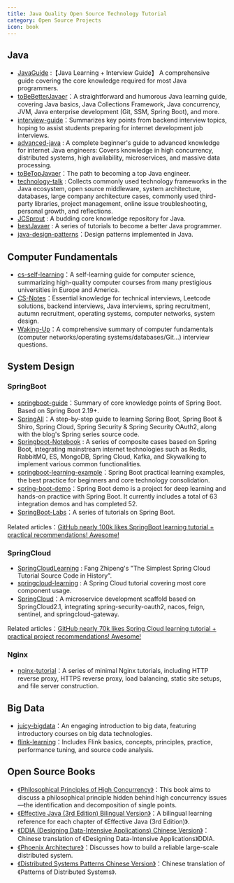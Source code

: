 ```yaml
---
title: Java Quality Open Source Technology Tutorial
category: Open Source Projects
icon: book
---
```


## Java

- [JavaGuide](https://github.com/Snailclimb/JavaGuide "JavaGuide") :【Java Learning + Interview Guide】 A comprehensive guide covering the core knowledge required for most Java programmers.
- [toBeBetterJavaer](https://github.com/itwanger/toBeBetterJavaer)：A straightforward and humorous Java learning guide, covering Java basics, Java Collections Framework, Java concurrency, JVM, Java enterprise development (Git, SSM, Spring Boot), and more.
- [interview-guide](https://github.com/csguide-dabai/interview-guide)：Summarizes key points from backend interview topics, hoping to assist students preparing for internet development job interviews.
- [advanced-java](https://github.com/doocs/advanced-java "advanced-java") : A complete beginner's guide to advanced knowledge for internet Java engineers: Covers knowledge in high concurrency, distributed systems, high availability, microservices, and massive data processing.
- [toBeTopJavaer](https://github.com/hollischuang/toBeTopJavaer "toBeTopJavaer")：The path to becoming a top Java engineer.
- [technology-talk](https://github.com/aalansehaiyang/technology-talk) : Collects commonly used technology frameworks in the Java ecosystem, open source middleware, system architecture, databases, large company architecture cases, commonly used third-party libraries, project management, online issue troubleshooting, personal growth, and reflections.
- [JCSprout](https://github.com/crossoverJie/JCSprout) : A budding core knowledge repository for Java.
- [bestJavaer](https://github.com/crisxuan/bestJavaer) : A series of tutorials to become a better Java programmer.
- [java-design-patterns](https://github.com/iluwatar/java-design-patterns "java-design-patterns")：Design patterns implemented in Java.

## Computer Fundamentals

- [cs-self-learning](https://github.com/PKUFlyingPig/cs-self-learning)：A self-learning guide for computer science, summarizing high-quality computer courses from many prestigious universities in Europe and America.
- [CS-Notes](https://github.com/CyC2018/CS-Notes "CS-Notes")：Essential knowledge for technical interviews, Leetcode solutions, backend interviews, Java interviews, spring recruitment, autumn recruitment, operating systems, computer networks, system design.
- [Waking-Up](https://github.com/wolverinn/Waking-Up)：A comprehensive summary of computer fundamentals (computer networks/operating systems/databases/Git...) interview questions.

## System Design

### SpringBoot

- [springboot-guide](https://github.com/Snailclimb/springboot-guide)：Summary of core knowledge points of Spring Boot. Based on Spring Boot 2.19+.
- [SpringAll](https://github.com/wuyouzhuguli/SpringAll "SpringAll")：A step-by-step guide to learning Spring Boot, Spring Boot & Shiro, Spring Cloud, Spring Security & Spring Security OAuth2, along with the blog's Spring series source code.
- [Springboot-Notebook](https://github.com/chengxy-nds/Springboot-Notebook) : A series of composite cases based on Spring Boot, integrating mainstream internet technologies such as Redis, RabbitMQ, ES, MongoDB, Spring Cloud, Kafka, and Skywalking to implement various common functionalities.
- [springboot-learning-example](https://github.com/JeffLi1993/springboot-learning-example "springboot-learning-example")：Spring Boot practical learning examples, the best practice for beginners and core technology consolidation.
- [spring-boot-demo](https://github.com/xkcoding/spring-boot-demo "spring-boot-demo")：Spring Boot demo is a project for deep learning and hands-on practice with Spring Boot. It currently includes a total of 63 integration demos and has completed 52.
- [SpringBoot-Labs](https://github.com/YunaiV/SpringBoot-Labs)：A series of tutorials on Spring Boot.

Related articles：[GitHub nearly 100k likes SpringBoot learning tutorial + practical recommendations! Awesome!](https://mp.weixin.qq.com/s?__biz=Mzg2OTA0Njk0OA==&mid=2247488298&idx=3&sn=0a8fd88ec5a050de131c2a3305482ac4&chksm=cea25ce1f9d5d5f7f53a0237d27489326bce4546353b038085c03b086d91ef396bf824d3a155&token=496868067&lang=zh_CN#rd)

### SpringCloud

- [SpringCloudLearning](https://github.com/forezp/SpringCloudLearning "SpringCloudLearning") : Fang Zhipeng's "The Simplest Spring Cloud Tutorial Source Code in History".
- [springcloud-learning](https://github.com/macrozheng/springcloud-learning) : A Spring Cloud tutorial covering most core component usage.
- [SpringCloud](https://github.com/zhoutaoo/SpringCloud "SpringCloud")：A microservice development scaffold based on SpringCloud2.1, integrating spring-security-oauth2, nacos, feign, sentinel, and springcloud-gateway.

Related articles：[GitHub nearly 70k likes Spring Cloud learning tutorial + practical project recommendations! Awesome!](https://mp.weixin.qq.com/s?__biz=Mzg2OTA0Njk0OA==&mid=2247488377&idx=1&sn=0fb33ef330159db5a9c8bc0f029cd739&chksm=cea25cb2f9d5d5a4c7bacc9dcfc90ed86e89f4262e32b40c7aa47af84c747cb6c0429f753e1d&token=496868067&lang=zh_CN#rd)

### Nginx

- [nginx-tutorial](https://github.com/dunwu/nginx-tutorial)：A series of minimal Nginx tutorials, including HTTP reverse proxy, HTTPS reverse proxy, load balancing, static site setups, and file server construction.

## Big Data

- [juicy-bigdata](https://github.com/datawhalechina/juicy-bigdata)：An engaging introduction to big data, featuring introductory courses on big data technologies.
- [flink-learning](https://github.com/zhisheng17/flink-learning "flink-learning")：Includes Flink basics, concepts, principles, practice, performance tuning, and source code analysis.

## Open Source Books

- [《Philosophical Principles of High Concurrency》](https://github.com/johnlui/PPHC)：This book aims to discuss a philosophical principle hidden behind high concurrency issues—the identification and decomposition of single points.
- [《Effective Java (3rd Edition) Bilingual Version》](https://github.com/clxering/Effective-Java-3rd-edition-Chinese-English-bilingual)：A bilingual learning reference for each chapter of 《Effective Java (3rd Edition)》.
- [《DDIA (Designing Data-Intensive Applications) Chinese Version》](https://github.com/Vonng/ddia)：Chinese translation of 《Designing Data-Intensive Applications》DDIA.
- [《Phoenix Architecture》](https://github.com/fenixsoft/awesome-fenix)：Discusses how to build a reliable large-scale distributed system.
- [《Distributed Systems Patterns Chinese Version》](https://github.com/dreamhead/patterns-of-distributed-systems)：Chinese translation of 《Patterns of Distributed Systems》.
